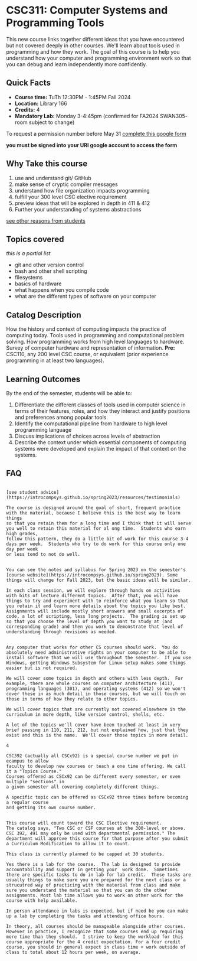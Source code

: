 # CSC311: Computer Systems and Programming Tools

This new course links together different ideas that you have encountered but not covered
deeply in other courses.  We'll learn about tools used in programming and how they
work. The goal of this course is to help you understand how your computer and programming
environment work so that you can debug and learn independently more confidently.



## Quick Facts

- **Course time:** 	TuTh 12:30PM - 1:45PM Fall 2024
- **Location:** Library 166
- **Credits:** 4
- **Mandatory Lab:** Monday 3-4:45pm (confirmed for FA2024 SWAN305- room subject to change)

<!-- Fall 2022, MW 4:30PM - 5:45PM -->
<!-- Spring 2022, TuTh 12:30PM - 1:45PM -->
<!-- Spring 2023, TuTh 12:30PM - 1:45PM -->
<!-- Fall 2023, TuTh 12:30PM - 1:45PM -->
<!-- Spring 2024, TuTh 12:30PM - 1:45PM -->

To request a permission number before May 31 [complete this google form](https://forms.gle/rKf8PzCA9aqahunA9)

**you must be signed into your URI google account to access the form**

## Why Take this course

1. use and understand git/ GitHub
1. make sense of cryptic compiler messages
1. understand how file organization impacts programming
1. fulfill your 300 level CSC elective requirement
1. preview ideas that will be explored in depth in 411 & 412
1. Further your understanding of systems abstractions 

[see other reasons from students](fromstudents)

## Topics covered

_this is a partial list_
- git and other version control
- bash and other shell scripting
- filesystems
- basics of hardware
- what happens when you compile code
- what are the different types of software on your computer


## Catalog Description


How the history and context of computing impacts the practice of computing today. Tools used in
programming and computational problem solving. How programming works from high level
languages to hardware. Survey of computer hardware and representation of information.
**Pre:** CSC110, any 200 level CSC course, or equivalent (prior experience programming in at least two languages).



## Learning Outcomes

By the end of the semester, students will be able to:

1. Differentiate the different classes of tools used in computer science in terms of their features, roles, and how they interact and justify positions and preferences among popular tools
1. Identify the computational pipeline from hardware to high level programming language
1. Discuss implications of choices across levels of abstraction
1. Describe the context under which essential components of computing systems were developed and explain the impact of that context on the systems.


## FAQ

```{dropdown} What is the best way to be successful in this course?

[see student advice](https://introcompsys.github.io/spring2023/resources/testimonials) 

The course is designed around the goal of short, frequent practice with the material, because I believe this is the best way to learn things
so that you retain them for a long time and I think that it will serve you well to retain this material for al ong time.  Students who earn high grades, 
follow this pattern, they do a little bit of work for this course 3-4 days per week.  Students who try to do work for this course only one day per week
or less tend to not do well. 
```


```{dropdown} What will the course be like?

You can see the notes and syllabus for Spring 2023 on the semester's [course website](https://introcompsys.github.io/spring2023). Some things will change for Fall 2023, but the basic ideas will be similar.

In each class session, we will explore through hands on activities with bits of lecture different topics.  After that, you will have things to try and experiment with to reinforce what you learn so that you retain it and learn more details about the topics you like best.  Assignments will include mostly short answers and small excerpts of code, a lot of scripting, less long projects.  The grading is set up so that you choose the level of depth you want to study at (and corresponding grade) and then you work to demonstrate that level of understanding through revisions as needed.  
```

```{dropdown} Are there specific hardware requirements? 

Any computer that works for other CS courses should work.  You do absolutely need administrative rights on your computer to be able to install software that we will use throughout the semester.  If you use Windows, getting Windows Subsystem for Linux setup makes some things easier but is not required. 
```


```{dropdown} Does the course focus on going in depth on a few topics or covering a variety of topics with less depth?
We will cover some topics in depth and others with less depth.  For example, there are whole courses on computer architecture (411), programming languages (301), and operating systems (412) so we won't cover these in as much detail in those courses, but we will touch on those in terms of how they relate to other topics.

We will cover topics that are currently not covered elsewhere in the curriculum in more depth, like version control, shells, etc.

A lot of the topics we'll cover have been touched at least in very brief passing in 110, 211, 212, but not explained how, just that they exist and this is the name.  We'll cover those topics in more detail.
```


```{dropdown} How many credits is this class?
4
```

```{dropdown} Why does e-campus let us choose a number of credits?
CSC392 (actually all CSCx92) is a special course number we put in ecampus to allow
faculty to develop new courses or teach a one time offering. We call it a "Topics Course."
Courses offered as CSCx92 can be different every semester, or even multiple "sections" in
a given semester all covering completely different things.

A specific topic can be offered as CSCx92 three times before becoming a regular course
and getting its own course number.
```

```{dropdown} How does this count toward my CS Major?

This course will count toward the CSC Elective requirement.
The catalog says, "Two CSC or CSF courses at the 300-level or above. CSC 392, 491 may only be used with departmental permission." The department will approve this course for that purpose after you submit a Curriculum Modification to allow it to count.
```

```{dropdown} How big is the class? 
This class is currently planned to be capped at 30 students. 
```


```{dropdown} Will there be a lab? 
Yes there is a lab for the course.  The lab is designed to provide accountability and support in getting your  work done.  Sometimes there are specific tasks to do in lab for lab credit.  These tasks are usually things to make sure you are prepared for the next class or a strucutred way of practicing with the material from class and make sure you understand the material so that you can do the other assignments. Most lab time allows you to work on other work for the course with help available.  

In person attendance in labs is expected, but if need be you can make up a lab by completing the tasks and attending office hours. 
```


```{dropdown} Can this course be taken with a full course load? 
In theory, all courses should be manageable alongside other courses. However in practice, I recognize that some courses end up requiring more time than they should.  I strive to keep the workload for this course appropriate for the 4 credit expectation. For a four credit course, you should in general expect in class time + work outside of class to total about 12 hours per week, on average. 
```

